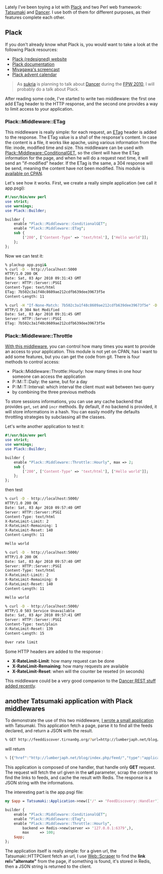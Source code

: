 Lately I've been toying a lot with [Plack](http://plackperl.org/) and two Perl web framework: [Tatsumaki](http://search.cpan.org/perldoc?Tatsumaki) and [Dancer](http://search.cpan.org/perldoc?Dancer). I use both of them for different purposes, as their features complete each other.

## Plack

If you don't already know what Plack is, you would want to take a look at the following Plack resources:

* [Plack (redesigned) website](http://plackperl.org)
* [Plack documentation](http://search.cpan.org/perldoc?Plack)
* [Miyagawa's screencast](http://bulknews.typepad.com/blog/2009/11/plack-and-psgi-screencast-and-feedbacks.html)
* [Plack advent calendar](http://advent.plackperl.org/)

> As [sukria](http://www.sukria.net/) is planning to talk about [Dancer](http://perldancer.org) during the [FPW 2010](http://journeesperl.fr/fpw2010/index.html), I will probably do a talk about Plack.

After reading some code, I've started to write two middleware: the first one add ETag header to the HTTP response, and the second one provides a way to limit access to your application.

### Plack::Middleware::ETag

This middleware is really simple: for each request, an [ETag](http://en.wikipedia.org/wiki/HTTP_ETag) header is added to the response. The ETag value is a sha1 of the response's content. In case the content is a file, it works like apache, using various information from the file: inode, modified time and size. This middleware can be used with [Plack::Middleware::ConditionalGET](http://search.cpan.org/perldoc?Plack::Middleware::ConditionalGET), so the client will have the ETag information for the page, and when he will do a request next time, it will send an "if-modified" header. If the ETag is the same, a 304 response will be send, meaning the content have not been modified. This module is [available on CPAN](http://search.cpan.org/perldoc?Plack::Middleware::ETag).

Let's see how it works. First, we create a really simple application (we call it app.psgi):

```perl
#!/usr/bin/env perl
use strict;
use warnings;
use Plack::Builder;

builder {
    enable "Plack::Middleware::ConditionalGET";
    enable "Plack::Middleware::ETag";
    sub {
        ['200', ['Content-Type' => 'text/html'], ['Hello world']];
    };
};
```

Now we can test it:

```bash
% plackup app.psgi&
% curl -D - http://localhost:5000
HTTP/1.0 200 OK
Date: Sat, 03 Apr 2010 09:31:43 GMT
Server: HTTP::Server::PSGI
Content-Type: text/html
ETag: 7b502c3a1f48c8609ae212cdfb639dee39673f5e
Content-Length: 11

% curl -H "If-None-Match: 7b502c3a1f48c8609ae212cdfb639dee39673f5e" -D - http://localhost:5000
HTTP/1.0 304 Not Modified
Date: Sat, 03 Apr 2010 09:31:45 GMT
Server: HTTP::Server::PSGI
ETag: 7b502c3a1f48c8609ae212cdfb639dee39673f5e
```

### Plack::Middleware::Throttle

[With this middleware](http://git.lumberjaph.net/p5-plack-middleware-throttle.git/), you can control how many times you want to provide an access to your application. This module is not yet on CPAN, has I want to add some features, but you can get the code from git. There is four methods to control access:

* Plack::Middleware::Throttle::Hourly: how many times in one hour someone can access the application
* P::M::T::Daily: the same, but for a day
* P::M::T::Interval: which interval the client must wait between two query
* by combining the three previous methods

To store sessions informations, you can use any cache backend that provides `get`, `set` and `incr` methods. By default, if no backend is provided, it will store informations in a hash. You can easily modify the defaults throttling strategies by subclassing all the classes.

Let's write another application to test it:

```perl
#!/usr/bin/env perl
use strict;
use warnings;
use Plack::Builder;

builder {
    enable "Plack::Middleware::Throttle::Hourly", max => 2;
    sub {
        ['200', ['Content-Type' => 'text/html'], ['Hello world']];
    };
};
```

then test

```bash
% curl -D - http://localhost:5000/
HTTP/1.0 200 OK
Date: Sat, 03 Apr 2010 09:57:40 GMT
Server: HTTP::Server::PSGI
Content-Type: text/html
X-RateLimit-Limit: 2
X-RateLimit-Remaining: 1
X-RateLimit-Reset: 140
Content-Length: 11

Hello world

% curl -D - http://localhost:5000/
HTTP/1.0 200 OK
Date: Sat, 03 Apr 2010 09:57:40 GMT
Server: HTTP::Server::PSGI
Content-Type: text/html
X-RateLimit-Limit: 2
X-RateLimit-Remaining: 0
X-RateLimit-Reset: 140
Content-Length: 11

Hello world

% curl -D - http://localhost:5000/
HTTP/1.0 503 Service Unavailable
Date: Sat, 03 Apr 2010 09:57:41 GMT
Server: HTTP::Server::PSGI
Content-Type: text/plain
X-RateLimit-Reset: 139
Content-Length: 15

Over rate limit
```

Some HTTP headers are added to the response :

* **X-RateLimit-Limit**: how many request can be done
* **X-RateLimit-Remaining**: how many requests are available
* **X-RateLimit-Reset**: when will the counter be reseted (in seconds)

This middleware could be a very good companion to the [Dancer REST stuff](http://www.sukria.net/fr/archives/2010/03/19/let-the-dancer-rest/) [added recently](/easily-create-rest-interface-with-the-dancer-1.170/).

## another Tatsumaki application with Plack middlewares

To demonstrate the use of this two middleware, [I wrote a small application](http://git.lumberjaph.net/p5-feeddiscovery.git/) with Tatsumaki. This application fetch a page, parse it to find all the feeds declared, and return a JSON with the result.

```bash
% GET http://feeddiscover.tirnan0g.org/?url=http://lumberjaph.net/blog/
```

will return

```javascript
% [{"href":"http://lumberjaph.net/blog/index.php/feed/","type":"application/rss+xml","title":"i'm a lumberjaph RSS Feed"}]
```

This application is composed of one handler, that handle only **GET** request. The request will fetch the url given in the **url** parameter, scrap the content to find the links to feeds, and cache the result with Redis. The response is a JSON string with the informations.

The interesting part is the app.psgi file:

```perl
my $app = Tatsumaki::Application->new(['/' => 'FeedDiscovery::Handler'],);

builder {
    enable "Plack::Middleware::ConditionalGET";
    enable "Plack::Middleware::ETag";
    enable "Plack::Middleware::Throttle::Hourly",
        backend => Redis->new(server => '127.0.0.1:6379',),
        max     => 100;
    $app;
};
```

The application itself is really simple: for a given url, the Tatsumaki::HTTPClient fetch an url, I use [Web::Scraper](http://search.cpan.org/perldoc?Web::Scraper) to find the **link rel="alternate"** from the page, if something is found, it's stored in Redis, then a JSON string is returned to the client.
